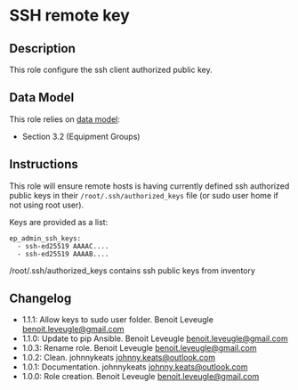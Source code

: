 # SSH remote key

## Description

This role configure the ssh client authorized public key.

## Data Model

This role relies on [data model](https://github.com/bluebanquise/bluebanquise/blob/master/resources/data_model.md):
* Section 3.2 (Equipment Groups)

## Instructions

This role will ensure remote hosts is having currently defined ssh authorized public keys in their `/root/.ssh/authorized_keys` file
(or sudo user home if not using root user).

Keys are provided as a list:

```
ep_admin_ssh_keys:
  - ssh-ed25519 AAAAC....
  - ssh-ed25519 AAAAB....
```

/root/.ssh/authorized_keys contains ssh public keys from inventory

## Changelog

* 1.1.1: Allow keys to sudo user folder. Benoit Leveugle <benoit.leveugle@gmail.com>
* 1.1.0: Update to pip Ansible. Benoit Leveugle <benoit.leveugle@gmail.com>
* 1.0.3: Rename role. Benoit Leveugle <benoit.leveugle@gmail.com>
* 1.0.2: Clean. johnnykeats <johnny.keats@outlook.com>
* 1.0.1: Documentation. johnnykeats <johnny.keats@outlook.com>
* 1.0.0: Role creation. Benoit Leveugle <benoit.leveugle@gmail.com>
